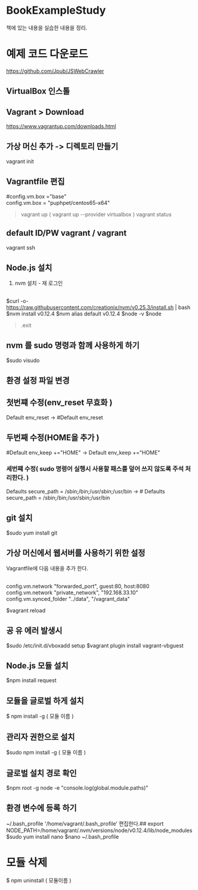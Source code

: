 # BookExampleStudy
책에 있는 내용을 실습한 내용을 정리.


# 예제 코드 다운로드 
https://github.com/Jpub/JSWebCrawler 

## VirtualBox 인스톨 ##
## Vagrant > Download ##
https://www.vagrantup.com/downloads.html 
## 가상 머신 추가 -> 디렉토리 만들기 ## 
vagrant init 
## Vagrantfile 편집 ##
#config.vm.box ="base"  
config.vm.box = "puphpet/centos65-x64" 
>vagrant up ( vagrant up --provider virtualbox ) 
>vagrant status
## default  ID/PW vagrant / vagrant ##   
vagrant ssh 
## Node.js 설치 
   1. nvm 설치 - 재 로그인 

##
$curl -o- https://raw.githubusercontent.com/creationix/nvm/v0.25.3/install.sh | bash 
$nvm install v0.12.4 
$nvm alias default v0.12.4 
$node -v 
$node 
>.exit
## nvm 를 sudo 명령과 함께 사용하게 하기 
$sudo visudo 
## 환경 설정 파일 변경 ## 
## 첫번쨰 수정(env_reset 무효화 ) 
Default env_reset -> #Default env_reset
## 두번째 수정(HOME을 추가 ) 
#Default env_keep +="HOME" -> Default env_keep +="HOME"
### 세번쨰 수정( sudo 명령어 실행시 사용할 패스를 덮어 쓰지 않도록 주석 처리한다. ) 
Defaults secure_path = /sbin;/bin;/usr/sbin;/usr/bin -> # Defaults secure_path = /sbin;/bin;/usr/sbin;/usr/bin
## git 설치 ## 
$sudo yum install git 
## 가상 머신에서 웹서버를 사용하기 위한 설정 
   Vagrantfile에 다음 내용을 추가 한다.
##  
config.vm.network "forwarded_port", guest:80, host:8080
config.vm.network "private_network", "192.168.33.10"
config.vm.synced_folder "../data", "/vagrant_data"

$vagrant reload 

## 공 유 에러 발생시 ## 
$sudo /etc/init.d/vboxadd setup 
$vagrant plugin install vagrant-vbguest

## Node.js 모듈 설치 ## 
$npm install request 
## 모듈을 글로벌 하게 설치 
$ npm install -g ( 모듈 이름 ) 
## 관리자 권한으로 설치 
$sudo npm install -g ( 모듈 이름 ) 
## 글로벌 설치 경로 확인 
$npm root -g 
node -e "console.log(global.module.paths)"
## 환경 변수에 등록 하기 
   ~/.bash_profile  '/home/vagrant/.bash_profile' 편집한다.## 
export  NODE_PATH=/home/vagrant/.nvm/versions/node/v0.12.4/lib/node_modules 
$sudo yum install nano 
$nano ~/.bash_profile 
# 모듈 삭제 
$ npm uninstall ( 모듈이름 )  
